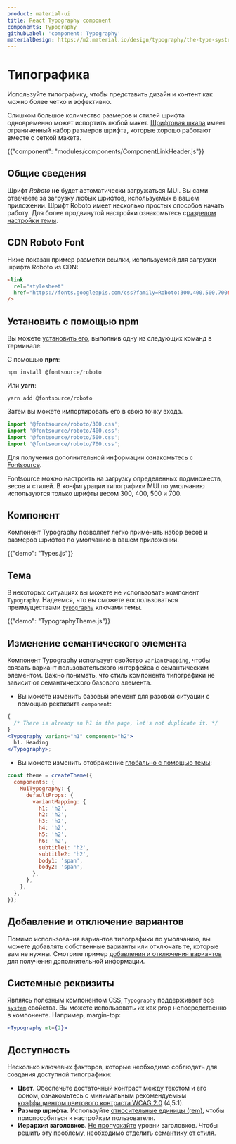 ```yaml
---
product: material-ui
title: React Typography component
components: Typography
githubLabel: 'component: Typography'
materialDesign: https://m2.material.io/design/typography/the-type-system.html
---
```


# Типографика <meta data-oversett="" data-original-text="Typography">

<p class="description">Используйте типографику, чтобы представить дизайн и контент как можно более четко и эффективно.</p>

Слишком большое количество размеров и стилей шрифта одновременно может испортить любой макет. [Шрифтовая шкала](https://m2.material.io/design/typography/#type-scale) имеет ограниченный набор размеров шрифта, которые хорошо работают вместе с сеткой макета.

{{"component": "modules/components/ComponentLinkHeader.js"}}

## Общие сведения <meta data-oversett="" data-original-text="General">

Шрифт _Roboto_ **не** будет автоматически загружаться MUI. Вы сами отвечаете за загрузку любых шрифтов, используемых в вашем приложении. Шрифт Roboto имеет несколько простых способов начать работу. Для более продвинутой настройки ознакомьтесь с[разделом настройки темы](/material-ui/customization/typography/).

## CDN Roboto Font <meta data-oversett="" data-original-text="Roboto Font CDN">

Ниже показан пример разметки ссылки, используемой для загрузки шрифта Roboto из CDN:

```html
<link
  rel="stylesheet"
  href="https://fonts.googleapis.com/css?family=Roboto:300,400,500,700&display=swap"
/>
```

## Установить с помощью npm <meta data-oversett="" data-original-text="Install with npm">

Вы можете [установить его](https://www.npmjs.com/package/@fontsource/roboto), выполнив одну из следующих команд в терминале:

С помощью **npm**:

`npm install @fontsource/roboto`

Или **yarn**:

`yarn add @fontsource/roboto`

Затем вы можете импортировать его в свою точку входа.

```js
import '@fontsource/roboto/300.css';
import '@fontsource/roboto/400.css';
import '@fontsource/roboto/500.css';
import '@fontsource/roboto/700.css';
```

Для получения дополнительной информации ознакомьтесь с [Fontsource](https://github.com/fontsource/fontsource).

Fontsource можно настроить на загрузку определенных подмножеств, весов и стилей. В конфигурации типографики MUI по умолчанию используются только шрифты весом 300, 400, 500 и 700.

## Компонент <meta data-oversett="" data-original-text="Component">

Компонент Typography позволяет легко применить набор весов и размеров шрифтов по умолчанию в вашем приложении.

{{"demo": "Types.js"}}

## Тема <meta data-oversett="" data-original-text="Theme">

В некоторых ситуациях вы можете не использовать компонент `Typography`. Надеемся, что вы сможете воспользоваться преимуществами [`typography`](/material-ui/customization/default-theme/?expand-path=$.typography) ключами темы.

{{"demo": "TypographyTheme.js"}}

## Изменение семантического элемента <meta data-oversett="" data-original-text="Changing the semantic element">

Компонент Typography использует свойство `variantMapping`, чтобы связать вариант пользовательского интерфейса с семантическим элементом. Важно понимать, что стиль компонента типографики не зависит от семантического базового элемента.

-   Вы можете изменить базовый элемент для разовой ситуации с помощью реквизита `component`:

```jsx
{
  /* There is already an h1 in the page, let's not duplicate it. */
}
<Typography variant="h1" component="h2">
  h1. Heading
</Typography>;
```

-   Вы можете изменить отображение [глобально с помощью темы](/material-ui/customization/theme-components/#default-props):

```js
const theme = createTheme({
  components: {
    MuiTypography: {
      defaultProps: {
        variantMapping: {
          h1: 'h2',
          h2: 'h2',
          h3: 'h2',
          h4: 'h2',
          h5: 'h2',
          h6: 'h2',
          subtitle1: 'h2',
          subtitle2: 'h2',
          body1: 'span',
          body2: 'span',
        },
      },
    },
  },
});
```

## Добавление и отключение вариантов <meta data-oversett="" data-original-text="Adding &amp; disabling variants">

Помимо использования вариантов типографики по умолчанию, вы можете добавлять собственные варианты или отключать те, которые вам не нужны. Смотрите пример [добавления и отключения вариантов](/material-ui/customization/typography/#adding-amp-disabling-variants) для получения дополнительной информации.

## Системные реквизиты <meta data-oversett="" data-original-text="System props">

Являясь полезным компонентом CSS, `Typography` поддерживает все [`system`](/system/properties/) свойства. Вы можете использовать их как prop непосредственно в компоненте. Например, margin-top:

```jsx
<Typography mt={2}>
```

## Доступность <meta data-oversett="" data-original-text="Accessibility">

Несколько ключевых факторов, которые необходимо соблюдать для создания доступной типографики:

-   **Цвет**. Обеспечьте достаточный контраст между текстом и его фоном, ознакомьтесь с минимальным рекомендуемым [коэффициентом цветового контраста WCAG 2.0](https://www.w3.org/TR/UNDERSTANDING-WCAG20/visual-audio-contrast-contrast.html) (4,5:1).
-   **Размер шрифта**. Используйте [относительные единицы (rem)](/material-ui/customization/typography/#font-size), чтобы приспособиться к настройкам пользователя.
-   **Иерархия заголовков**. [Не пропускайте](https://www.w3.org/WAI/tutorials/page-structure/headings/) уровни заголовков. Чтобы решить эту проблему, необходимо отделить [семантику от стиля](#changing-the-semantic-element).
